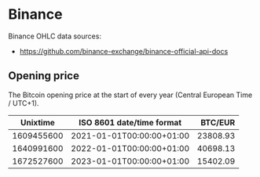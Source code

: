 # Binance
Binance OHLC data sources:
- https://github.com/binance-exchange/binance-official-api-docs

## Opening price
The Bitcoin opening price at the start of every year (Central European Time / UTC+1).

| Unixtime   | ISO 8601 date/time format | BTC/EUR   |
|------------|---------------------------|----------:|
| 1609455600 | 2021-01-01T00:00:00+01:00 |  23808.93 |
| 1640991600 | 2022-01-01T00:00:00+01:00 |  40698.13 |
| 1672527600 | 2023-01-01T00:00:00+01:00 |  15402.09 |
